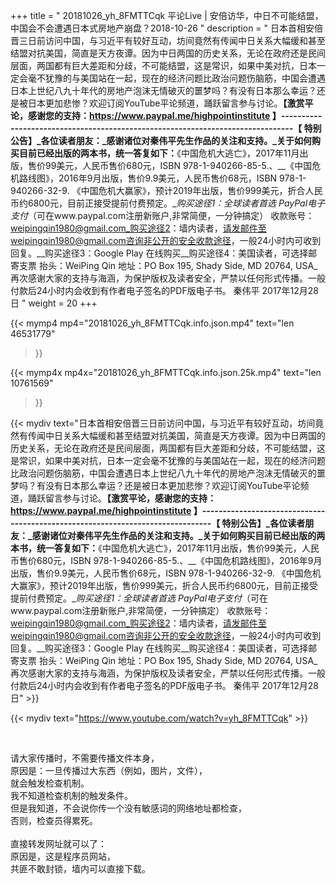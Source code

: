 +++
title = " 20181026_yh_8FMTTCqk 平论Live | 安倍访华，中日不可能结盟，中国会不会遭遇日本式房地产崩盘？2018-10-26 "
description = " 日本首相安倍晋三日前访问中国，与习近平有较好互动，坊间竟然有传闻中日关系大幅缓和甚至结盟对抗美国，简直是天方夜谭。因为中日两国的历史关系，无论在政府还是民间层面，两国都有巨大差距和分歧，不可能结盟，这是常识，如果中美对抗，日本一定会毫不犹豫的与美国站在一起，现在的经济问题比政治问题伤脑筋，中国会遭遇日本上世纪八九十年代的房地产泡沫无情破灭的噩梦吗？有没有日本那么幸运？还是被日本更加悲惨？欢迎订阅YouTube平论频道，踊跃留言参与讨论。__【激赏平论，感谢您的支持：https://www.paypal.me/highpointinstitute 】_-------------------------------------------------------------------------------_【 特别公告】_各位读者朋友：_感谢诸位对秦伟平先生作品的关注和支持。_关于如何购买目前已经出版的两本书，统一答复如下：__《中国危机大逃亡》，2017年11月出版，售价99美元，人民币售价680元，ISBN 978-1-940266-85-5.、__《中国危机路线图》，2016年9月出版，售价9.9美元，人民币售价68元，ISBN 978-1-940266-32-9.     《中国危机大赢家》，预计2019年出版，售价999美元，折合人民币约6800元，目前正接受提前付费预定。__购买途径1：全球读者首选 PayPal电子支付_（可在www.paypal.com注册新账户,非常简便，一分钟搞定）     收款账号：weipingqin1980@gmail.com_购买途径2：墙内读者，请发邮件至weipingqin1980@gmail.com咨询非公开的安全收款途径，一般24小时内可收到回复。__购买途径3：Google Play 在线购买__购买途径4：美国读者，可选择邮寄支票     抬头：WeiPing Qin     地址：PO Box 195, Shady Side, MD 20764, USA_再次感谢大家的支持与海涵，为保护版权及读者安全，严禁以任何形式传播。一般付款后24小时内会收到有作者电子签名的PDF版电子书。     秦伟平     2017年12月28日 "
weight = 20
+++

{{< mymp4 mp4="20181026_yh_8FMTTCqk.info.json.mp4" 
text="len 46531779"
>}}

{{< mymp4x  mp4x="20181026_yh_8FMTTCqk.info.json.25k.mp4"
text="len 10761569"
>}}


{{< mydiv text="日本首相安倍晋三日前访问中国，与习近平有较好互动，坊间竟然有传闻中日关系大幅缓和甚至结盟对抗美国，简直是天方夜谭。因为中日两国的历史关系，无论在政府还是民间层面，两国都有巨大差距和分歧，不可能结盟，这是常识，如果中美对抗，日本一定会毫不犹豫的与美国站在一起，现在的经济问题比政治问题伤脑筋，中国会遭遇日本上世纪八九十年代的房地产泡沫无情破灭的噩梦吗？有没有日本那么幸运？还是被日本更加悲惨？欢迎订阅YouTube平论频道，踊跃留言参与讨论。__【激赏平论，感谢您的支持：https://www.paypal.me/highpointinstitute 】_-------------------------------------------------------------------------------_【 特别公告】_各位读者朋友：_感谢诸位对秦伟平先生作品的关注和支持。_关于如何购买目前已经出版的两本书，统一答复如下：__《中国危机大逃亡》，2017年11月出版，售价99美元，人民币售价680元，ISBN 978-1-940266-85-5.、__《中国危机路线图》，2016年9月出版，售价9.9美元，人民币售价68元，ISBN 978-1-940266-32-9.     《中国危机大赢家》，预计2019年出版，售价999美元，折合人民币约6800元，目前正接受提前付费预定。__购买途径1：全球读者首选 PayPal电子支付_（可在www.paypal.com注册新账户,非常简便，一分钟搞定）     收款账号：weipingqin1980@gmail.com_购买途径2：墙内读者，请发邮件至weipingqin1980@gmail.com咨询非公开的安全收款途径，一般24小时内可收到回复。__购买途径3：Google Play 在线购买__购买途径4：美国读者，可选择邮寄支票     抬头：WeiPing Qin     地址：PO Box 195, Shady Side, MD 20764, USA_再次感谢大家的支持与海涵，为保护版权及读者安全，严禁以任何形式传播。一般付款后24小时内会收到有作者电子签名的PDF版电子书。     秦伟平     2017年12月28日" >}}
<br>

{{< mydiv text="https://www.youtube.com/watch?v=yh_8FMTTCqk" >}}


<br>

请大家传播时，不需要传播文件本身，<br>
原因是：一旦传播过大东西（例如，图片，文件），<br>
就会触发检查机制。<br>
我不知道检查机制的触发条件。<br>
但是我知道，不会说你传一个没有敏感词的网络地址都检查，<br>
否则，检查员得累死。<br><br>
直接转发网址就可以了：<br>
原因是，这是程序员网站，<br>
共匪不敢封锁，墙内可以直接下载。


